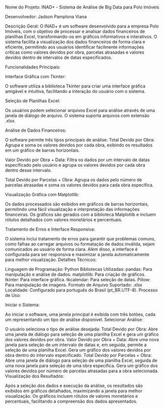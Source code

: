 Nome do Projeto: INAD+ - Sistema de Análise de Big Data para Polo Imóveis

Desenvolvedor: Jadson Pamplona Viana

Descrição Geral:
O INAD+ é um software desenvolvido para a empresa Polo Imóveis, com o objetivo de processar e analisar dados financeiros de planilhas Excel, transformando-os em gráficos informativos e interativos. O sistema facilita a visualização dos dados financeiros de forma clara e eficiente, permitindo aos usuários identificar facilmente informações críticas como valores devidos por obra, parcelas atrasadas e valores devidos dentro de intervalos de datas especificados.

Funcionalidades Principais:

Interface Gráfica com Tkinter:

O software utiliza a biblioteca Tkinter para criar uma interface gráfica amigável e intuitiva, facilitando a interação do usuário com o sistema.

Seleção de Planilhas Excel:

Os usuários podem selecionar arquivos Excel para análise através de uma janela de diálogo de arquivo. O sistema suporta arquivos com extensão .xlsx.

Análise de Dados Financeiros:

O software permite três tipos principais de análise:
Total Devido por Obra:
Agrupa e soma os valores devidos por cada obra, exibindo os resultados em um gráfico de barras horizontais.

Valor Devido por Obra + Data:
Filtra os dados por um intervalo de datas especificado pelo usuário e agrupa os valores devidos por cada obra dentro desse intervalo.

Total Devido por Parcelas + Obra:
Agrupa os dados pelo número de parcelas atrasadas e soma os valores devidos para cada obra específica.

Visualização Gráfica com Matplotlib:

Os dados processados são exibidos em gráficos de barras horizontais, permitindo uma fácil visualização e interpretação das informações financeiras. Os gráficos são gerados com a biblioteca Matplotlib e incluem rótulos detalhados com valores monetários e percentuais.

Tratamento de Erros e Interface Responsiva:

O sistema inclui tratamento de erros para garantir que problemas comuns, como falhas ao carregar arquivos ou formatação de dados inválida, sejam comunicados ao usuário de forma clara. Além disso, a interface é configurada para ser responsiva e maximizar a janela automaticamente para melhor visualização.
Detalhes Técnicos:

Linguagem de Programação: Python
Bibliotecas Utilizadas:
pandas: Para manipulação e análise de dados.
matplotlib: Para criação de gráficos.
tkinter: Para interface gráfica.
tkcalendar: Para seleção de datas.
Pillow: Para manipulação de imagens.
Formato de Arquivo Suportado: .xlsx
Localidade: Configurado para português do Brasil (pt_BR.UTF-8).
Processo de Uso:

Iniciar o Sistema:

Ao iniciar o software, uma janela principal é exibida com três botões, cada um representando um tipo de análise disponível.
Selecionar Análise:

O usuário seleciona o tipo de análise desejada:
Total Devido por Obra: Abre uma janela de diálogo para seleção de uma planilha Excel e gera um gráfico dos valores devidos por obra.
Valor Devido por Obra + Data: Abre uma nova janela para seleção de um intervalo de datas e, em seguida, permite a seleção de uma planilha Excel. Gera um gráfico dos valores devidos por obra dentro do intervalo especificado.
Total Devido por Parcelas + Obra: Abre uma janela de diálogo para seleção de uma planilha Excel, seguida de uma nova janela para seleção de uma obra específica. Gera um gráfico dos valores devidos por número de parcelas atrasadas para a obra selecionada.
Visualização dos Resultados:

Após a seleção dos dados e execução da análise, os resultados são exibidos em gráficos detalhados, maximizando a janela para melhor visualização. Os gráficos incluem rótulos de valores monetários e percentuais, facilitando a compreensão dos dados apresentados.
